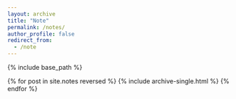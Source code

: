 ```yaml
---
layout: archive
title: "Note"
permalink: /notes/
author_profile: false
redirect_from:
  - /note
---
```


{% include base_path %}

<!-- include all .md files -->
{% for post in site.notes reversed %}
  {% include archive-single.html %}
{% endfor %}
